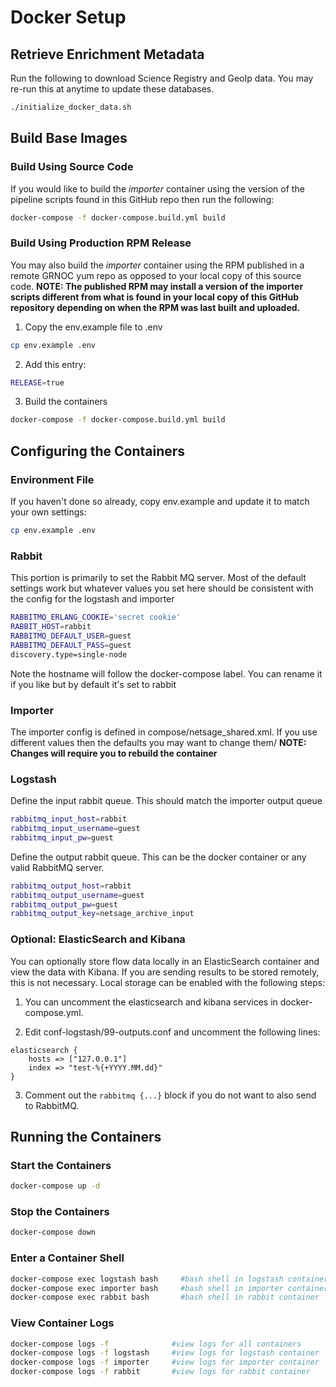 # Docker Setup

## Retrieve Enrichment Metadata

Run the following to download Science Registry and GeoIp data. You may re-run this at anytime to update these databases.

```sh
./initialize_docker_data.sh
```

## Build Base Images

### Build Using Source Code
If you would like to build the *importer* container using the version of the pipeline scripts found in this GitHub repo then run the following:

```sh 
docker-compose -f docker-compose.build.yml build
```

### Build Using Production RPM Release 
You may also build the *importer* container using the RPM published in a remote GRNOC yum repo as opposed to your local copy of this source code. **NOTE: The published RPM may install a version of the importer scripts different from what is found in your local copy of this GitHub repository depending on when the RPM was last built and uploaded.**

1. Copy the env.example file to .env
```sh
cp env.example .env
```

2. Add this entry:
```sh
RELEASE=true
```

3. Build the containers

```sh 
docker-compose -f docker-compose.build.yml build
```

## Configuring the Containers

### Environment File

If you haven't done so already, copy env.example and update it to match your own settings:
```sh
cp env.example .env
```

### Rabbit 
This portion is primarily to set the Rabbit MQ server.  Most of the default settings work but whatever values you set
here should be consistent with the config for the logstash and importer 

```sh
RABBITMQ_ERLANG_COOKIE='secret cookie'
RABBIT_HOST=rabbit
RABBITMQ_DEFAULT_USER=guest
RABBITMQ_DEFAULT_PASS=guest
discovery.type=single-node
```

Note the hostname will follow the docker-compose label.  You can rename it if you like but by default it's set to rabbit

### Importer 

The importer config is defined in compose/netsage_shared.xml.  If you use different values then the defaults you may want to change them/ **NOTE: Changes will require you to rebuild the container**

### Logstash 

Define the input rabbit queue.  This should match the importer output queue

```sh
rabbitmq_input_host=rabbit
rabbitmq_input_username=guest
rabbitmq_input_pw=guest

```

Define the output rabbit queue.  This can be the docker container or any valid RabbitMQ server.

```sh
rabbitmq_output_host=rabbit
rabbitmq_output_username=guest
rabbitmq_output_pw=guest
rabbitmq_output_key=netsage_archive_input
```

### Optional: ElasticSearch and Kibana
You can optionally store flow data locally in an ElasticSearch container and view the data with Kibana. If you are sending results to be stored remotely, this is not necessary. Local storage can be enabled with the following steps:

1.  You can uncomment the elasticsearch and kibana services in docker-compose.yml. 

2. Edit conf-logstash/99-outputs.conf and uncomment the following lines:

```
elasticsearch {
    hosts => ["127.0.0.1"]           
    index => "test-%{+YYYY.MM.dd}"  
}
```

3. Comment out the `rabbitmq {...}` block if you do not want to also send to RabbitMQ.

## Running the Containers

### Start the Containers
```sh
docker-compose up -d 
```

### Stop the Containers
```sh
docker-compose down
```
### Enter a Container Shell
```sh
docker-compose exec logstash bash     #bash shell in logstash container
docker-compose exec importer bash     #bash shell in importer container
docker-compose exec rabbit bash       #bash shell in rabbit container
```

### View Container Logs
```sh
docker-compose logs -f              #view logs for all containers 
docker-compose logs -f logstash     #view logs for logstash container
docker-compose logs -f importer     #view logs for importer container
docker-compose logs -f rabbit       #view logs for rabbit container
```

